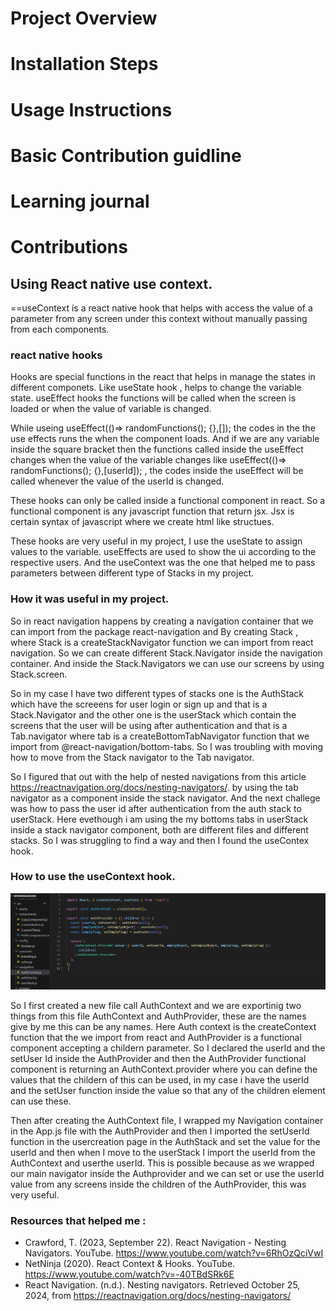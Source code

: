 # Project Overview
# Installation Steps
# Usage Instructions
# Basic Contribution guidline
# Learning journal 
# Contributions 

## Using React native use context. 

==useContext is a react native hook that helps with access the value of a parameter from any screen under this context without manually passing from each components. 

### react native hooks 
Hooks are special functions in the react that helps in manage the states in different componets. Like useState hook , helps to change the variable state. useEffect hooks the functions will be called when the screen is loaded or when the value of variable is changed. 

While useing useEffect(()=> randomFunctions(); {},[]); the codes in the the use effects runs the when the component loads. And if we are any variable inside the square bracket then the functions called inside the useEffect changes when the value of the variable changes like  useEffect(()=> randomFunctions(); {},[userId]); , the codes inside the useEffect will be called whenever the value of the userId is changed.

These hooks can only be called inside a functional component in react. So a functional component is any javascript function that return jsx. Jsx is certain syntax of javascript where we create html like structues.

These hooks are very useful in my project, I use the useState to assign values to the variable. useEffects are used to show the ui according to the respective users. And the useContext was the one that helped me to pass parameters between different type of Stacks in my project.

### How it was useful in my project. 

So in react navigation happens by creating a navigation container that we can import from the package react-navigation and By creating Stack , where Stack is a createStackNavigator function we can import from react navigation. So we can create different Stack.Navigator inside the navigation container. And inside the Stack.Navigators we can use our screens by using Stack.screen.

So in my case I have two different types of stacks one is the AuthStack which have the screeens for user login or sign up and that is a Stack.Navigator and the other one is the userStack which contain the screens that the user will be using after authentication and that is a Tab.navigator where tab is a createBottomTabNavigator function that we import from @react-navigation/bottom-tabs. So I was troubling with moving how to move from the Stack navigator to the Tab navigator.

So I figured that out with the help of nested navigations from this article https://reactnavigation.org/docs/nesting-navigators/. by using the tab navigator as a component inside the stack navigator. And the next challege was how to pass the user id after authentication from the auth stack to userStack. Here evethough i am using the my bottoms tabs in userStack inside a stack navigator component, both are different files and different stacks. So I was struggling to find a way and then I found the useContex hook.

### How to use the useContext hook. 
![Screenshot 2024-10-25 211559](https://github.com/suhail3728/Working-hours-backend/blob/main/Screenshot%202024-10-25%20211559.png)

So I first created a new file call AuthContext and we are exportinig two things from this file AuthContext and AuthProvider, these are the names give by me this can be any names. Here Auth context is the createContext function that the we import from react and AuthProvider is a functional component accepting a childern parameter. So I declared the userId and the setUser Id inside the AuthProvider and then the AuthProvider functional component is returning an AuthContext.provider where you can define the values that the childern of this can be used, in my case i have the userId and the setUser function inside the value so that any of the children element can use these. 

Then after creating the AuthContext file, I wrapped my Navigation container in the App.js file with the AuthProvider and then I imported the setUserId function in the usercreation page in the AuthStack and set the value for the userId and then when I move to the userStack I import the userId from the AuthContext and userthe userId. This is possible because as we wrapped our main navigator inside the Authprovider and we can set or use the userId value from any screens inside the children of the AuthProvider, this was very useful. 


### Resources that helped me : 

* Crawford, T. (2023, September 22). React Navigation - Nesting Navigators. YouTube. https://www.youtube.com/watch?v=6RhOzQciVwI
* NetNinja (2020). React Context & Hooks. YouTube. https://www.youtube.com/watch?v=-40TBdSRk6E
* React Navigation. (n.d.). Nesting navigators. Retrieved October 25, 2024, from https://reactnavigation.org/docs/nesting-navigators/







   
